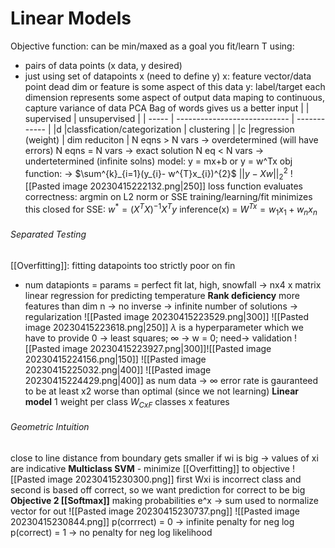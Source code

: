 # Linear Models
Objective function: can be min/maxed as a goal
you fit/learn T using: 
* pairs of data points (x data, y desired)
* just using set of datapoints x (need to define y)
x: feature vector/data point dead dim or feature is some aspect of this data 
y: label/target each dimension represents some aspect of output data
maping to continuous, capture variance of data PCA
Bag of words gives us a better input
| | supervised                   | unsupervised |
| ----- | ---------------------------- | ------------ |
|d |classfication/categorization | clustering              |
|c |regression (weight)                   | dim reduciton              |
N eqns > N vars -> overdetermined (will have errors)
N eqns = N vars -> exact solution
N eq < N vars -> undertetermined (infinite solns)
model: y = mx+b or y = w^Tx
obj function: 
-> $\sum^{k}_{i=1}(y_{i}- w^{T}x_{i})^{2}$ $||y - Xw||^{2}_{2}$
![[Pasted image 20230415222132.png|250]]
loss function evaluates correctness: argmin on L2 norm or SSE
training/learning/fit minimizes this closed for SSE: $w^{*} = (X^TX)^{-1}X^Ty$
inference(x) = $W^{Tx}= w_1x_{1} + w_nx_{n}$
###### Separated Testing
[[Overfitting]]: fitting datapoints too strictly poor on fin
* num datapionts = params = perfect fit
lat, high, snowfall -> nx4 x matrix
linear regression for predicting temperature
**Rank deficiency** more features than dim n -> no inverse -> infinite number of solutions -> regularization
![[Pasted image 20230415223529.png|300]]
![[Pasted image 20230415223618.png|250]]
$\lambda$ is a hyperparameter which we have to provide
0 -> least squares; $\infty$ -> w = 0;  need-> validation
![[Pasted image 20230415223927.png|300]]![[Pasted image 20230415224156.png|150]]
![[Pasted image 20230415225032.png|400]]
![[Pasted image 20230415224429.png|400]]
as num data -> $\infty$ error rate is gauranteed to be at least x2 worse than optimal (since we not learning)
**Linear model** 1 weight per class 
$W_{CxF}$ classes x features
###### Geometric Intuition
close to line distance from boundary gets smaller
if wi is big -> values of xi are indicative
**Multiclass SVM** - minimize [[Overfitting]] to objective
![[Pasted image 20230415230300.png]]
first Wxi is incorrect class and second is based off correct, so we want prediction for correct to be big
**Objective 2 [[Softmax]]** making probabilities
e^x -> sum used to normalize vector for out
![[Pasted image 20230415230737.png]]
![[Pasted image 20230415230844.png]]
p(corrrect) = 0 -> infinite penalty for neg log
p(correct) = 1 -> no penalty for neg log likelihood

